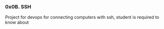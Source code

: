 ### 0x0B. SSH
Project for devops for connecting computers with ssh, student is required to know about
